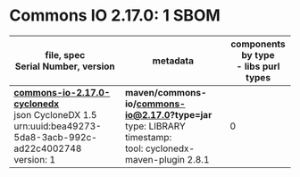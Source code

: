 Commons IO 2.17.0: 1 SBOM
=======

| file, spec<br>Serial Number, version| metadata | components<br>by type<br>- libs purl types |
| ----------------------------------- | -------- | ------------------------------------------ |
| **[commons-io-2.17.0-cyclonedx](maven/commons-io/commons-io/2.17.0/commons-io-2.17.0-cyclonedx.json)**<br>json CycloneDX 1.5<br>urn:uuid:bea49273-5da8-3acb-992c-ad22c4002748<br>version: 1 | **maven/commons-io/commons-io@2.17.0?type=jar**<br>type: LIBRARY<br>timestamp: <br>tool: cyclonedx-maven-plugin 2.8.1 | 0 |
